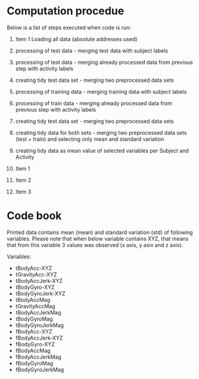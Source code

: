 # Computation procedue

Below is a list of steps executed when code is run:

1. Item 1 Loading all data (absolute addresses used)
2. processing of test data - merging test data with subject labels
3. processing of test data - merging already processed data from previous step with activity labels
4. creating tidy test data set - merging two preprocessed data sets
5. processing of training data - merging training data with subject labels
6. processing of train data - merging already processed data from previous step with activity labels
7. creating tidy test data set - merging two preprocessed data sets
8. creating tidy data for both sets - merging two preprocessed data sets (test + train) and selecting only mean and standard variation
9. creating tidy data as mean value of selected variables per Subject and Activity

1. Item 1
2. Item 2
3. Item 3

# Code book

Printed data contains mean (mean) and standard variation (std) of following variables. Please note that when below variable contains XYZ, that means that from this variable 3 values was observed (x axis, y asix and z axis).

Variables:
- tBodyAcc-XYZ
- tGravityAcc-XYZ
- tBodyAccJerk-XYZ
- tBodyGyro-XYZ
- tBodyGyroJerk-XYZ
- tBodyAccMag
- tGravityAccMag
- tBodyAccJerkMag
- tBodyGyroMag
- tBodyGyroJerkMag
- fBodyAcc-XYZ
- fBodyAccJerk-XYZ
- fBodyGyro-XYZ
- fBodyAccMag
- fBodyAccJerkMag
- fBodyGyroMag
- fBodyGyroJerkMag

